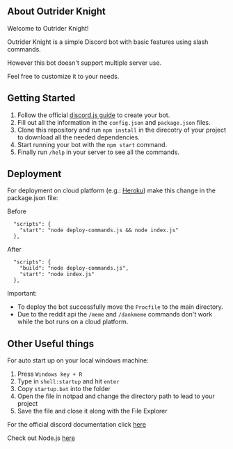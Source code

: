 About Outrider Knight
------------------
Welcome to Outrider Knight!

Outrider Knight is a simple Discord bot with basic features using slash commands.

However this bot doesn't support multiple server use.

Feel free to customize it to your needs.

Getting Started
------------------
1. Follow the official [discord.js guide](https://discordjs.guide) to create your bot.
2. Fill out all the information in the ``config.json`` and ``package.json`` files.
3. Clone this repository and run ``npm install`` in the direcotry of your project to download all the needed dependencies.
4. Start running your bot with the ``npm start`` command.
5. Finally run ``/help`` in your server to see all the commands.

Deployment
------------------
For deployment on cloud platform (e.g.: [Heroku](https://www.heroku.com)) make this change in the package.json file:

Before
```
  "scripts": {
    "start": "node deploy-commands.js && node index.js"
  },
```
After
```
  "scripts": {
    "build": "node deploy-commands.js",
    "start": "node index.js"
  },
```
Important:
- To deploy the bot successfully move the ``Procfile`` to the main directory.
- Due to the reddit api the ``/meme`` and ``/dankmeme`` commands don't work while the bot runs on a cloud platform.



Other Useful things
------------------

For auto start up on your local windows machine:
1. Press ``Windows key + R``
2. Type in ``shell:startup`` and hit ``enter``
3. Copy ``startup.bat`` into the folder
4. Open the file in notpad and change the directory path to lead to your project
5. Save the file and close it along with the File Explorer
   

For the official discord documentation click [here](https://discord.js.org/docs/packages/discord.js/14.14.1)

Check out Node.js [here](https://nodejs.org)
